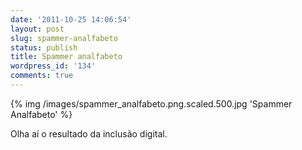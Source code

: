 ```yaml
---
date: '2011-10-25 14:06:54'
layout: post
slug: spammer-analfabeto
status: publish
title: Spammer analfabeto
wordpress_id: '134'
comments: true
---
```


{% img /images/spammer_analfabeto.png.scaled.500.jpg 'Spammer Analfabeto' %}

Olha aí o resultado da inclusão digital. 
